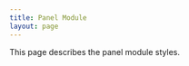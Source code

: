 ```yaml
---
title: Panel Module
layout: page
---
```


<p class="t-5">This page describes the panel module styles.</p>
